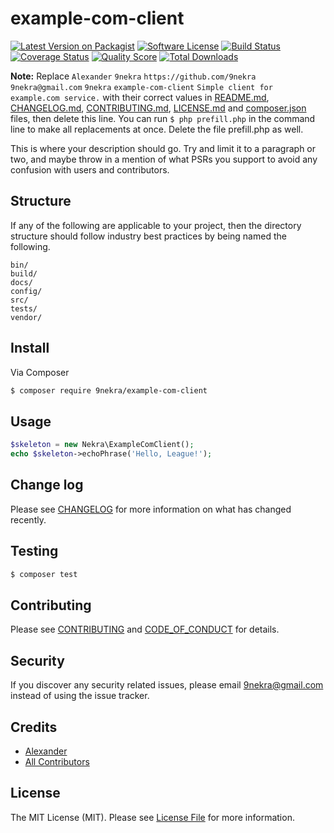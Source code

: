 # example-com-client

[![Latest Version on Packagist][ico-version]][link-packagist]
[![Software License][ico-license]](LICENSE.md)
[![Build Status][ico-travis]][link-travis]
[![Coverage Status][ico-scrutinizer]][link-scrutinizer]
[![Quality Score][ico-code-quality]][link-code-quality]
[![Total Downloads][ico-downloads]][link-downloads]

**Note:** Replace ```Alexander``` ```9nekra``` ```https://github.com/9nekra``` ```9nekra@gmail.com``` ```9nekra``` ```example-com-client``` ```Simple client for example.com service.``` with their correct values in [README.md](README.md), [CHANGELOG.md](CHANGELOG.md), [CONTRIBUTING.md](CONTRIBUTING.md), [LICENSE.md](LICENSE.md) and [composer.json](composer.json) files, then delete this line. You can run `$ php prefill.php` in the command line to make all replacements at once. Delete the file prefill.php as well.

This is where your description should go. Try and limit it to a paragraph or two, and maybe throw in a mention of what
PSRs you support to avoid any confusion with users and contributors.

## Structure

If any of the following are applicable to your project, then the directory structure should follow industry best practices by being named the following.

```
bin/        
build/
docs/
config/
src/
tests/
vendor/
```


## Install

Via Composer

``` bash
$ composer require 9nekra/example-com-client
```

## Usage

``` php
$skeleton = new Nekra\ExampleComClient();
echo $skeleton->echoPhrase('Hello, League!');
```

## Change log

Please see [CHANGELOG](CHANGELOG.md) for more information on what has changed recently.

## Testing

``` bash
$ composer test
```

## Contributing

Please see [CONTRIBUTING](CONTRIBUTING.md) and [CODE_OF_CONDUCT](CODE_OF_CONDUCT.md) for details.

## Security

If you discover any security related issues, please email 9nekra@gmail.com instead of using the issue tracker.

## Credits

- [Alexander][link-author]
- [All Contributors][link-contributors]

## License

The MIT License (MIT). Please see [License File](LICENSE.md) for more information.

[ico-version]: https://img.shields.io/packagist/v/9nekra/example-com-client.svg?style=flat-square
[ico-license]: https://img.shields.io/badge/license-MIT-brightgreen.svg?style=flat-square
[ico-travis]: https://img.shields.io/travis/9nekra/example-com-client/master.svg?style=flat-square
[ico-scrutinizer]: https://img.shields.io/scrutinizer/coverage/g/9nekra/example-com-client.svg?style=flat-square
[ico-code-quality]: https://img.shields.io/scrutinizer/g/9nekra/example-com-client.svg?style=flat-square
[ico-downloads]: https://img.shields.io/packagist/dt/9nekra/example-com-client.svg?style=flat-square

[link-packagist]: https://packagist.org/packages/9nekra/example-com-client
[link-travis]: https://travis-ci.org/9nekra/example-com-client
[link-scrutinizer]: https://scrutinizer-ci.com/g/9nekra/example-com-client/code-structure
[link-code-quality]: https://scrutinizer-ci.com/g/9nekra/example-com-client
[link-downloads]: https://packagist.org/packages/9nekra/example-com-client
[link-author]: https://github.com/9nekra
[link-contributors]: ../../contributors
